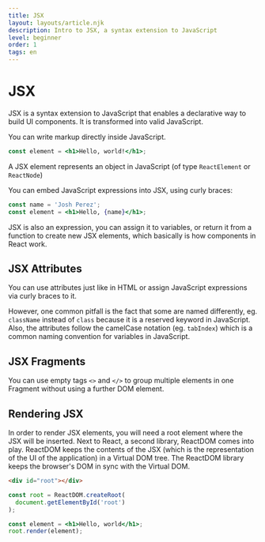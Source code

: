 ```yaml
---
title: JSX
layout: layouts/article.njk
description: Intro to JSX, a syntax extension to JavaScript
level: beginner
order: 1
tags: en
---
```


# JSX

JSX is a syntax extension to JavaScript that enables a declarative way to build UI components.
It is transformed into valid JavaScript. 

You can write markup directly inside JavaScript.

```jsx
const element = <h1>Hello, world!</h1>;
```

A JSX element represents an object in JavaScript (of type `ReactElement` or `ReactNode`)

You can embed JavaScript expressions into JSX, using curly braces:

```jsx
const name = 'Josh Perez';
const element = <h1>Hello, {name}</h1>;
```

JSX is also an expression, you can assign it to variables, or return it from a function to create new JSX elements, which basically is how components in React work.

## JSX Attributes

You can use attributes just like in HTML or assign JavaScript expressions via curly braces to it.

However, one common pitfall is the fact that some are named differently, eg. `className` instead of `class` because it is a reserved keyword in JavaScript. Also, the attributes follow the camelCase notation (eg. `tabIndex`)  which is a common naming convention for variables in JavaScript.

## JSX Fragments

You can use empty tags `<>` and `</>` to group multiple elements in one Fragment without using a further DOM element.

## Rendering JSX

In order to render JSX elements, you will need a root element where the JSX will be inserted. Next to React, a second library, ReactDOM comes into play. ReactDOM keeps the contents of the JSX (which is the representation of the UI of the application) in a Virtual DOM tree. The ReactDOM library keeps the browser's DOM in sync with the Virtual DOM. 

```html
<div id="root"></div>
```

```jsx
const root = ReactDOM.createRoot(
  document.getElementById('root')
);

const element = <h1>Hello, world</h1>;
root.render(element);
```

